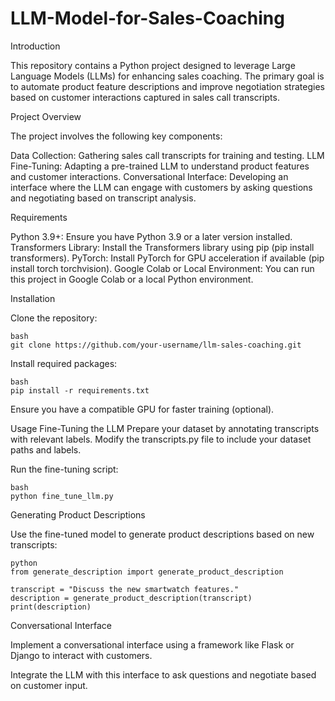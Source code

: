 # LLM-Model-for-Sales-Coaching
Introduction

This repository contains a Python project designed to leverage Large Language Models (LLMs) for enhancing sales coaching. The primary goal is to automate product feature descriptions and improve negotiation strategies based on customer interactions captured in sales call transcripts.

Project Overview

The project involves the following key components:

Data Collection: Gathering sales call transcripts for training and testing.
LLM Fine-Tuning: Adapting a pre-trained LLM to understand product features and customer interactions.
Conversational Interface: Developing an interface where the LLM can engage with customers by asking questions and negotiating based on transcript analysis.

Requirements

Python 3.9+: Ensure you have Python 3.9 or a later version installed.
Transformers Library: Install the Transformers library using pip (pip install transformers).
PyTorch: Install PyTorch for GPU acceleration if available (pip install torch torchvision).
Google Colab or Local Environment: You can run this project in Google Colab or a local Python environment.

Installation

Clone the repository:

    bash
    git clone https://github.com/your-username/llm-sales-coaching.git

Install required packages:

    bash
    pip install -r requirements.txt

Ensure you have a compatible GPU for faster training (optional).

Usage
Fine-Tuning the LLM
Prepare your dataset by annotating transcripts with relevant labels.
Modify the transcripts.py file to include your dataset paths and labels.

Run the fine-tuning script:

    bash
    python fine_tune_llm.py

Generating Product Descriptions

Use the fine-tuned model to generate product descriptions based on new transcripts:

    python
    from generate_description import generate_product_description

    transcript = "Discuss the new smartwatch features."
    description = generate_product_description(transcript)
    print(description)

Conversational Interface

Implement a conversational interface using a framework like Flask or Django to interact with customers.

Integrate the LLM with this interface to ask questions and negotiate based on customer input.
